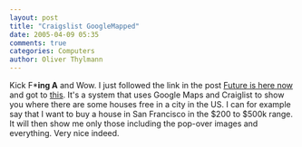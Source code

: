 ```yaml
---
layout: post
title: "Craigslist GoogleMapped"
date: 2005-04-09 05:35
comments: true
categories: Computers
author: Oliver Thylmann
---
```



Kick F***ing A** and Wow. I just followed the link in the post [Future is here now](http://popone.innocence.com/archives/2005/04/08/future_is_here_now.php) and got to [this](http://paulrademacher.com/housing/). It's a system that uses Google Maps and Craiglist to show you where there are some houses free in a city in the US. I can for example say that I want to buy a house in San Francisco in the $200 to $500k range. It will then show me only those including the pop-over images and everything. Very nice indeed.


